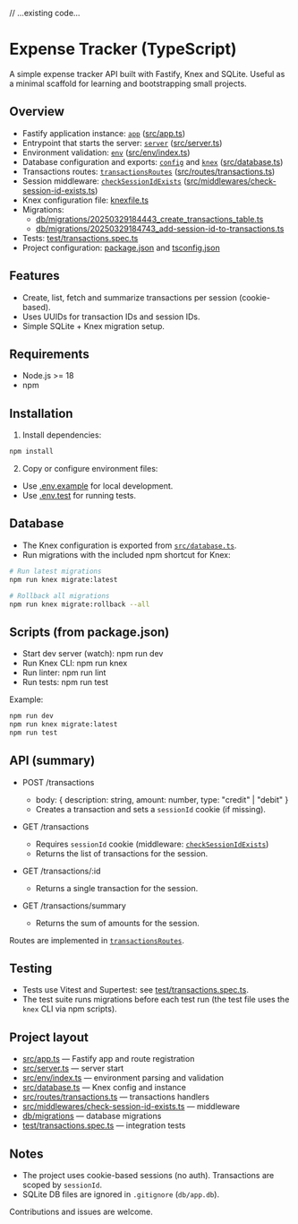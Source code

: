 // ...existing code...
# Expense Tracker (TypeScript)

A simple expense tracker API built with Fastify, Knex and SQLite. Useful as a minimal scaffold for learning and bootstrapping small projects.

## Overview

- Fastify application instance: [`app`](src/app.ts) ([src/app.ts](src/app.ts))
- Entrypoint that starts the server: [`server`](src/server.ts) ([src/server.ts](src/server.ts))
- Environment validation: [`env`](src/env/index.ts) ([src/env/index.ts](src/env/index.ts))
- Database configuration and exports: [`config`](src/database.ts) and [`knex`](src/database.ts) ([src/database.ts](src/database.ts))
- Transactions routes: [`transactionsRoutes`](src/routes/transactions.ts) ([src/routes/transactions.ts](src/routes/transactions.ts))
- Session middleware: [`checkSessionIdExists`](src/middlewares/check-session-id-exists.ts) ([src/middlewares/check-session-id-exists.ts](src/middlewares/check-session-id-exists.ts))
- Knex configuration file: [knexfile.ts](knexfile.ts)
- Migrations:
  - [db/migrations/20250329184443_create_transactions_table.ts](db/migrations/20250329184443_create_transactions_table.ts)
  - [db/migrations/20250329184743_add-session-id-to-transactions.ts](db/migrations/20250329184743_add-session-id-to-transactions.ts)
- Tests: [test/transactions.spec.ts](test/transactions.spec.ts)
- Project configuration: [package.json](package.json) and [tsconfig.json](tsconfig.json)

## Features

- Create, list, fetch and summarize transactions per session (cookie-based).
- Uses UUIDs for transaction IDs and session IDs.
- Simple SQLite + Knex migration setup.

## Requirements

- Node.js >= 18
- npm

## Installation

1. Install dependencies:
```bash
npm install
```

2. Copy or configure environment files:
- Use [.env.example](.env.example) for local development.
- Use [.env.test](.env.test) for running tests.

## Database

- The Knex configuration is exported from [`src/database.ts`](src/database.ts).
- Run migrations with the included npm shortcut for Knex:

```bash
# Run latest migrations
npm run knex migrate:latest

# Rollback all migrations
npm run knex migrate:rollback --all
```

## Scripts (from package.json)

- Start dev server (watch): npm run dev
- Run Knex CLI: npm run knex
- Run linter: npm run lint
- Run tests: npm run test

Example:
```bash
npm run dev
npm run knex migrate:latest
npm run test
```

## API (summary)

- POST /transactions
  - body: { description: string, amount: number, type: "credit" | "debit" }
  - Creates a transaction and sets a `sessionId` cookie (if missing).

- GET /transactions
  - Requires `sessionId` cookie (middleware: [`checkSessionIdExists`](src/middlewares/check-session-id-exists.ts))
  - Returns the list of transactions for the session.

- GET /transactions/:id
  - Returns a single transaction for the session.

- GET /transactions/summary
  - Returns the sum of amounts for the session.

Routes are implemented in [`transactionsRoutes`](src/routes/transactions.ts).

## Testing

- Tests use Vitest and Supertest: see [test/transactions.spec.ts](test/transactions.spec.ts).
- The test suite runs migrations before each test run (the test file uses the `knex` CLI via npm scripts).

## Project layout

- [src/app.ts](src/app.ts) — Fastify app and route registration
- [src/server.ts](src/server.ts) — server start
- [src/env/index.ts](src/env/index.ts) — environment parsing and validation
- [src/database.ts](src/database.ts) — Knex config and instance
- [src/routes/transactions.ts](src/routes/transactions.ts) — transactions handlers
- [src/middlewares/check-session-id-exists.ts](src/middlewares/check-session-id-exists.ts) — middleware
- [db/migrations](db/migrations) — database migrations
- [test/transactions.spec.ts](test/transactions.spec.ts) — integration tests

## Notes

- The project uses cookie-based sessions (no auth). Transactions are scoped by `sessionId`.
- SQLite DB files are ignored in `.gitignore` (`db/app.db`).

Contributions and issues are welcome.